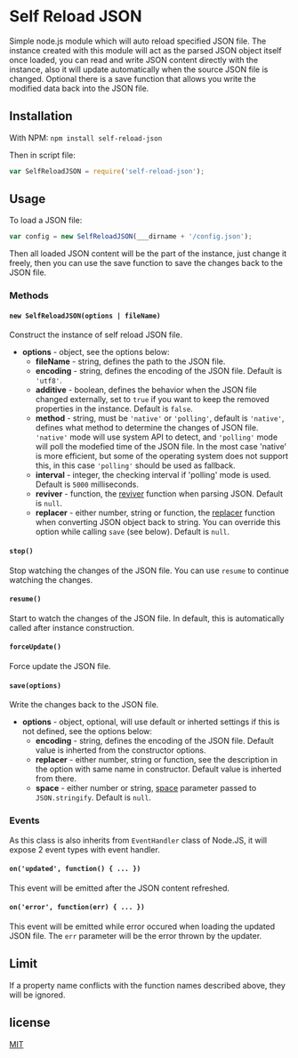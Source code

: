 Self Reload JSON
================
Simple node.js module which will auto reload specified JSON file.
The instance created with this module will act as the parsed JSON object itself once loaded, you can read and write JSON content directly with the instance, also it will update automatically when the source JSON file is changed. Optional there is a save function that allows you write the modified data back into the JSON file.

Installation
------------

With NPM:
`npm install self-reload-json`

Then in script file:
```javascript
var SelfReloadJSON = require('self-reload-json');
```

Usage
-----
To load a JSON file:
```javascript
var config = new SelfReloadJSON(___dirname + '/config.json');
```
Then all loaded JSON content will be the part of the instance, just change it freely, then you can use the save function to save the changes back to the JSON file.

### Methods
#### `new SelfReloadJSON(options | fileName)`
Construct the instance of self reload JSON file.
- **options** - object, see the options below:
  - **fileName** - string, defines the path to the JSON file.
  - **encoding** - string, defines the encoding of the JSON file. Default is `'utf8'`.
  - **additive** - boolean, defines the behavior when the JSON file changed externally, set to `true` if you want to keep the removed properties in the instance. Default is `false`.
  - **method** - string, must be `'native'` or `'polling'`, default is `'native'`, defines what method to determine the changes of JSON file. `'native'` mode will use system API to detect, and `'polling'` mode will poll the modefied time of the JSON file. In the most case 'native' is more efficient, but some of the operating system does not support this, in this case `'polling'` should be used as fallback.
  - **interval** - integer, the checking interval if 'polling' mode is used. Default is `5000` milliseconds.
  - **reviver** - function, the [reviver](https://developer.mozilla.org/en-US/docs/Web/JavaScript/Reference/Global_Objects/JSON/parse#Using_the_reviver_parameter) function when parsing JSON. Default is `null`.
  - **replacer** - either number, string or function, the [replacer](https://developer.mozilla.org/en-US/docs/Web/JavaScript/Reference/Global_Objects/JSON/stringify#The_replacer_parameter) function when converting JSON object back to string. You can override this option while calling `save` (see below). Default is `null`.

#### `stop()`
Stop watching the changes of the JSON file. You can use `resume` to continue watching the changes.

#### `resume()`
Start to watch the changes of the JSON file. In default, this is automatically called after instance construction.

#### `forceUpdate()`
Force update the JSON file.

#### `save(options)`
Write the changes back to the JSON file.
- **options** - object, optional, will use default or inherted settings if this is not defined, see the options below:
  - **encoding** - string, defines the encoding of the JSON file. Default value is inherted from the constructor options.
  - **replacer** - either number, string or function, see the description in the option with same name in constructor. Default value is inherted from there.
  - **space** - either number or string, [space](https://developer.mozilla.org/en-US/docs/Web/JavaScript/Reference/Global_Objects/JSON/stringify#The_space_argument) parameter passed to `JSON.stringify`. Default is `null`.

### Events
As this class is also inherits from `EventHandler` class of Node.JS, it will expose 2 event types with event handler.

#### `on('updated', function() { ... })`
This event will be emitted after the JSON content refreshed.

#### `on('error', function(err) { ... })`
This event will be emitted while error occured when loading the updated JSON file. The `err` parameter will be the error thrown by the updater.

Limit
-----
If a property name conflicts with the function names described above, they will be ignored.

license
-------
[MIT](LICENSE)
